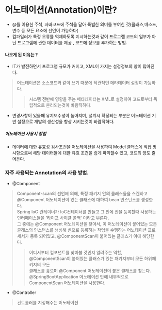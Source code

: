 # 어노테이션(Annotation)이란? 
- @를 이용한 주석, 자바코드에 주석을 달아 특별한 의미를 부여한 것(클래스,메소드,변수 등 모든 요소에 선언이 가능하다)
- 컴파일러가 특정 오류를 억제하도록 지시하는것과 같이 프로그램 코드의 일부가 아닌 프로그램에 관한 데이터를 제공 , 코드에 정보를 추가하는 방법.

#### 나오게 된 이유는 ?
- IT가 발전하면서 프로그램 규모가 커지고, XML이 가지는 설정정보의 양이 많아진다.
> 어노테이션은 소스코드와 같이 쓰기 때문에 직관적인 메타데이터 설정이 가능하다.
>> 시스템 전반에 영향을 주는 메타데이터는 XML로 설정하여 코드로부터 독립적으로 분리되는것이 바람직하다.
- 변경사항이 있을때 유지보수성이 높아지며, 설계시 확정되는 부분은 어노테이션 기반 설정으로 개발의 생산성을 향상 시키는것이 바람직하다.

##### 어노테이션 사용시 장점

- 데이터에 대한 유효성 검사조건을 어노테이션을 사용하여 Model 클래스에 직접 명시함으로써 해당 데이터들에 대한 유효 조건을 쉽게 파악할수 있고, 코드의 양도 줄어든다.

### 자주 사용되는 Annotation의 사용 방법.

- @Component
> Component-scan의 선언에 의해, 특정 패키지 안의 클래스들을 스캔하고    
> @Component 어노테이션이 있는 클래스에 대하여 bean 인스턴스를 생성한다.    
> Spring IoC 컨테이너가 IoC컨테이너를 만들고 그 안에 빈을 등록할때 사용하는 인터페이스들을 '라이프 사이클 콜백' 이라고 부른다.    
> 그 중에는 @Component 어노테이션을 찾아서, 이 어노테이션이 붙어있는 모든 클래스의 인스턴스를 생성해 빈으로 등록하는 작업을
> 수행하는 어노테이션 프로세서가 등록 되어있고, @ComponentScan이 붙어있는 클래스가 이에 해당한다.    
>> 어디서부터 컴포넌트를 찾아볼 것인지 알려주는 역할, @ComponentScan이 붙어있는 클래스가 있는 패키지부터 모든 하위패키지의 모든    
>> 클래스를 훑으며 @Component 어노테이션이 붙은 클래스를 찾는다.    
>> @SpringBootApplication 어노테이션 안에 내부적으로 ComponentScan 어노테이션을 사용한다.


- @Controller
> 컨트롤러를 지정해주는 어노테이션




